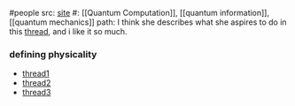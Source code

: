 #people 
src: [site](https://ievacepaite.com)
#: [[Quantum Computation]], [[quantum information]], [[quantum mechanics]]
path: I think she describes what she aspires to do in this [thread](https://twitter.com/HyperboIeva/status/1337398266653237248), and i like it so much.

### defining physicality 
- [thread1](https://twitter.com/HyperboIeva/status/1691757487995699520)
- [thread2](https://twitter.com/HyperboIeva/status/1658405806474182657)
- [thread3](https://twitter.com/HyperboIeva/status/1262996153345376256) 

